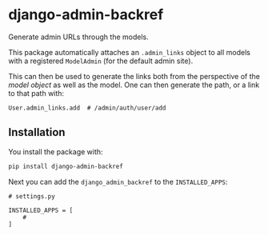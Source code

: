 # django-admin-backref

Generate admin URLs through the models.

This package automatically attaches an `.admin_links` object to all models with a registered `ModelAdmin` (for the default admin site).

This can then be used to generate the links both from the perspective of the *model object* as well as the model. One can then generate the path, or a link to that path with:

```
User.admin_links.add  # /admin/auth/user/add
```

## Installation

You install the package with:

```bash
pip install django-admin-backref
```

Next you can add the `django_admin_backref` to the `INSTALLED_APPS`:

```python3
# settings.py

INSTALLED_APPS = [
    # 
]
```